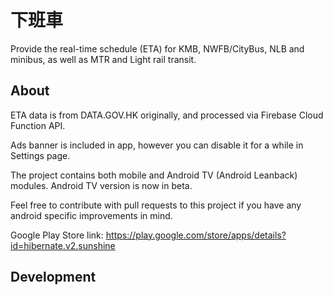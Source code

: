 # 下班車

Provide the real-time schedule (ETA) for KMB, NWFB/CityBus, NLB and minibus, as well as MTR and Light rail transit.

## About
ETA data is from DATA.GOV.HK originally, and processed via Firebase Cloud Function API.

Ads banner is included in app, however you can disable it for a while in Settings page.

The project contains both mobile and Android TV (Android Leanback) modules. Android TV version is now in beta. 

Feel free to contribute with pull requests to this project if you have any android specific improvements in mind.

Google Play Store link: https://play.google.com/store/apps/details?id=hibernate.v2.sunshine

## Development

